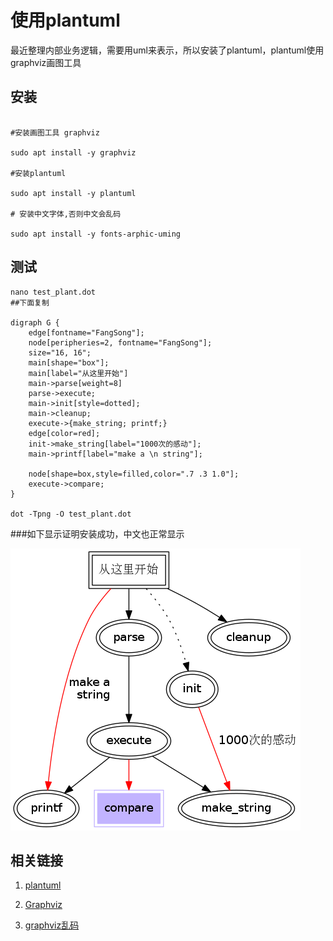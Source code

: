 使用plantuml
============

最近整理内部业务逻辑，需要用uml来表示，所以安装了plantuml，plantuml使用graphviz画图工具

安装
----

```

#安装画图工具 graphviz

sudo apt install -y graphviz 

#安装plantuml

sudo apt install -y plantuml

# 安装中文字体,否则中文会乱码

sudo apt install -y fonts-arphic-uming

```

测试
----

```
nano test_plant.dot
##下面复制

digraph G { 
    edge[fontname="FangSong"];
    node[peripheries=2, fontname="FangSong"];
    size="16, 16";
    main[shape="box"];
    main[label="从这里开始"]
    main->parse[weight=8]
    parse->execute;
    main->init[style=dotted];                                                                                                                                             
    main->cleanup;
    execute->{make_string; printf;}
    edge[color=red];
    init->make_string[label="1000次的感动"];
    main->printf[label="make a \n string"];
        
    node[shape=box,style=filled,color=".7 .3 1.0"];
    execute->compare;
}

dot -Tpng -O test_plant.dot

```
###如下显示证明安装成功，中文也正常显示

![](../images/test_plant.dot.png)

相关链接
--------

1. [plantuml](http://plantuml.com/)

2. [Graphviz](http://www.graphviz.org/)

3. [graphviz乱码](http://www.blogjava.net/anchor110/articles/370432.html)


